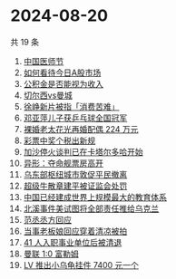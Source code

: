# 2024-08-20

共 19 条

<!-- BEGIN -->
<!-- 最后更新时间 Tue Aug 20 2024 16:15:59 GMT+0800 (China Standard Time) -->

1. [中国医师节](https://www.zhihu.com/search?q=%E4%B8%AD%E5%9B%BD%E5%8C%BB%E5%B8%88%E8%8A%82)
1. [如何看待今日A股市场](https://www.zhihu.com/search?q=%E5%A6%82%E4%BD%95%E7%9C%8B%E5%BE%85%E4%BB%8A%E6%97%A5A%E8%82%A1%E5%B8%82%E5%9C%BA)
1. [公积金是否能视为收入](https://www.zhihu.com/search?q=%E5%85%AC%E7%A7%AF%E9%87%91%E6%98%AF%E5%90%A6%E8%83%BD%E8%A7%86%E4%B8%BA%E6%94%B6%E5%85%A5)
1. [切尔西vs曼城](https://www.zhihu.com/search?q=%E5%88%87%E5%B0%94%E8%A5%BFvs%E6%9B%BC%E5%9F%8E)
1. [徐峥新片被指「消费苦难」](https://www.zhihu.com/search?q=%E5%BE%90%E5%B3%A5%E6%96%B0%E7%89%87%E8%A2%AB%E6%8C%87%E3%80%8C%E6%B6%88%E8%B4%B9%E8%8B%A6%E9%9A%BE%E3%80%8D)
1. [邓亚萍儿子获乒乓球全国冠军](https://www.zhihu.com/search?q=%E9%82%93%E4%BA%9A%E8%90%8D%E5%84%BF%E5%AD%90%E8%8E%B7%E4%B9%92%E4%B9%93%E7%90%83%E5%85%A8%E5%9B%BD%E5%86%A0%E5%86%9B)
1. [裸婚老太花光再婚配偶 224 万元](https://www.zhihu.com/search?q=%E8%A3%B8%E5%A9%9A%E8%80%81%E5%A4%AA%E8%8A%B1%E5%85%89%E5%86%8D%E5%A9%9A%E9%85%8D%E5%81%B6%20224%20%E4%B8%87%E5%85%83)
1. [彩票中奖个税出新规](https://www.zhihu.com/search?q=%E5%BD%A9%E7%A5%A8%E4%B8%AD%E5%A5%96%E4%B8%AA%E7%A8%8E%E5%87%BA%E6%96%B0%E8%A7%84)
1. [加沙停火谈判已在卡塔尔多哈开始](https://www.zhihu.com/search?q=%E5%8A%A0%E6%B2%99%E5%81%9C%E7%81%AB%E8%B0%88%E5%88%A4%E5%B7%B2%E5%9C%A8%E5%8D%A1%E5%A1%94%E5%B0%94%E5%A4%9A%E5%93%88%E5%BC%80%E5%A7%8B)
1. [异形：夺命舰票房高开](https://www.zhihu.com/search?q=%E5%BC%82%E5%BD%A2%EF%BC%9A%E5%A4%BA%E5%91%BD%E8%88%B0%E7%A5%A8%E6%88%BF%E9%AB%98%E5%BC%80)
1. [乌东部枢纽城市敦促平民撤离](https://www.zhihu.com/search?q=%E4%B9%8C%E4%B8%9C%E9%83%A8%E6%9E%A2%E7%BA%BD%E5%9F%8E%E5%B8%82%E6%95%A6%E4%BF%83%E5%B9%B3%E6%B0%91%E6%92%A4%E7%A6%BB)
1. [超级牛散章建平被证监会处罚](https://www.zhihu.com/search?q=%E8%B6%85%E7%BA%A7%E7%89%9B%E6%95%A3%E7%AB%A0%E5%BB%BA%E5%B9%B3%E8%A2%AB%E8%AF%81%E7%9B%91%E4%BC%9A%E5%A4%84%E7%BD%9A)
1. [中国已经建成世界上规模最大的教育体系](https://www.zhihu.com/search?q=%E4%B8%AD%E5%9B%BD%E5%B7%B2%E7%BB%8F%E5%BB%BA%E6%88%90%E4%B8%96%E7%95%8C%E4%B8%8A%E8%A7%84%E6%A8%A1%E6%9C%80%E5%A4%A7%E7%9A%84%E6%95%99%E8%82%B2%E4%BD%93%E7%B3%BB)
1. [北溪事件美试图将全部责任推给乌克兰](https://www.zhihu.com/search?q=%E5%8C%97%E6%BA%AA%E4%BA%8B%E4%BB%B6%E7%BE%8E%E8%AF%95%E5%9B%BE%E5%B0%86%E5%85%A8%E9%83%A8%E8%B4%A3%E4%BB%BB%E6%8E%A8%E7%BB%99%E4%B9%8C%E5%85%8B%E5%85%B0)
1. [范丞丞方回应](https://www.zhihu.com/search?q=%E8%8C%83%E4%B8%9E%E4%B8%9E%E6%96%B9%E5%9B%9E%E5%BA%94)
1. [当事老板娘回应穿着清凉被拍](https://www.zhihu.com/search?q=%E5%BD%93%E4%BA%8B%E8%80%81%E6%9D%BF%E5%A8%98%E5%9B%9E%E5%BA%94%E7%A9%BF%E7%9D%80%E6%B8%85%E5%87%89%E8%A2%AB%E6%8B%8D)
1. [41 人入职事业单位后被清退](https://www.zhihu.com/search?q=41%20%E4%BA%BA%E5%85%A5%E8%81%8C%E4%BA%8B%E4%B8%9A%E5%8D%95%E4%BD%8D%E5%90%8E%E8%A2%AB%E6%B8%85%E9%80%80)
1. [曼联 1:0 富勒姆](https://www.zhihu.com/search?q=%E6%9B%BC%E8%81%94%201%3A0%20%E5%AF%8C%E5%8B%92%E5%A7%86)
1. [LV 推出小乌龟挂件 7400 元一个](https://www.zhihu.com/search?q=LV%20%E6%8E%A8%E5%87%BA%E5%B0%8F%E4%B9%8C%E9%BE%9F%E6%8C%82%E4%BB%B6%207400%20%E5%85%83%E4%B8%80%E4%B8%AA)

<!-- END -->
